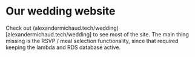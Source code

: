 # Our wedding website

Check out (alexandermichaud.tech/wedding)[alexandermichaud.tech/wedding] to see most of the site. The main thing missing is the RSVP / meal selection functionality, since that required keeping the lambda and RDS database active.
